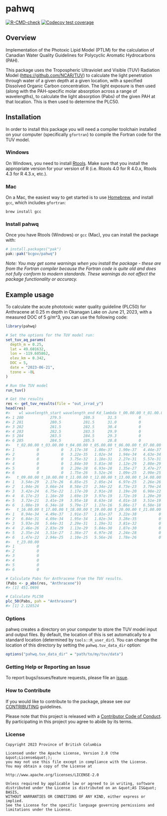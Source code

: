 
<!--
Copyright 2023 Province of British Columbia
&#10;Licensed under the Apache License, Version 2.0 (the "License");
you may not use this file except in compliance with the License.
You may obtain a copy of the License at
&#10;http://www.apache.org/licenses/LICENSE-2.0
&#10;Unless required by applicable law or agreed to in writing, software distributed under the License is distributed on an "AS IS" BASIS,
WITHOUT WARRANTIES OR CONDITIONS OF ANY KIND, either express or implied.
See the License for the specific language governing permissions and limitations under the License.
-->
<!-- README.md is generated from README.Rmd. Please edit that file -->

# pahwq

<!-- badges: start -->

[![R-CMD-check](https://github.com/bcgov/pahwq/actions/workflows/R-CMD-check.yaml/badge.svg)](https://github.com/bcgov/pahwq/actions/workflows/R-CMD-check.yaml)
[![Codecov test
coverage](https://codecov.io/gh/bcgov/pahwq/branch/main/graph/badge.svg)](https://app.codecov.io/gh/bcgov/pahwq?branch=main)
<!-- badges: end -->

## Overview

Implementation of the Photoxic Lipid Model (PTLM) for the calculation of
Canadian Water Quality Guidelines for Polycyclic Aromatic Hydrocarbons
(PAH).

This package uses the Tropospheric Ultraviolet and Visible (TUV)
Radiation Model (<https://github.com/NCAR/TUV>) to calculate the light
penetration through water of a given depth at a given location, with a
specified Dissolved Organic Carbon concentration. The light exposure is
then used (along with the PAH-specific molar absorption across a range
of wavelengths), to calculate the light absorption (Pabs) of the given
PAH at that location. This is then used to determine the PLC50.

## Installation

In order to install this package you will need a compiler toolchain
installed on your computer (specifically `gfortran`) to compile the
Fortran code for the TUV model.

### Windows

On Windows, you need to install
[Rtools](https://cran.r-project.org/bin/windows/Rtools/). Make sure that
you install the appropriate version for your version of R (i.e. Rtools
4.0 for R 4.0.x, Rtools 4.3 for R 4.3.x, etc.).

### Mac

On a Mac, the easiest way to get started is to use
[Homebrew](https://brew.sh/), and install `gcc`, which includes
`gfortran`:

    brew install gcc

### Install pahwq

Once you have Rtools (Windows) or `gcc` (Mac), you can install the
package with:

``` r
# install.packages("pak")
pak::pak("bcgov/pahwq")
```

*Note: You may get some warnings when you install the package - these
are from the Fortran compiler because the Fortran code is quite old and
does not fully conform to modern standards. These warnings do not affect
the package functionality or accuracy.*

## Example usage

To calculate the acute phototoxic water quality guideline (PLC50) for
Anthracene at 0.25 m depth in Okanagan Lake on June 21, 2023, with a
measured DOC of 5 g/m^3, you can use the following code:

``` r
library(pahwq)

# Set the options for the TUV model run:
set_tuv_aq_params(
  depth_m = 0.25,
  lat = 49.601632,
  lon = -119.605862,
  elev_km = 0.342,
  DOC = 5,
  date = "2023-06-21",
  tzone = -8L
)

# Run the TUV model
run_tuv()

# Get the results
res <- get_tuv_results(file = "out_irrad_y")
head(res)
#>    wl wavelength_start wavelength_end Kd_lambda t_00.00.00 t_01.00.00
#> 1 280            279.5          280.5      31.5          0          0
#> 2 281            280.5          281.5      31.0          0          0
#> 3 282            281.5          282.5      30.4          0          0
#> 4 283            282.5          283.5      29.9          0          0
#> 5 284            283.5          284.5      29.3          0          0
#> 6 285            284.5          285.5      28.8          0          0
#>   t_02.00.00 t_03.00.00 t_04.00.00 t_05.00.00 t_06.00.00 t_07.00.00 t_08.00.00
#> 1          0          0   3.17e-38   1.00e-37   1.90e-37   4.44e-37   7.97e-34
#> 2          0          0   3.22e-35   1.02e-34   1.94e-34   4.63e-34   6.16e-31
#> 3          0          0   3.75e-32   1.18e-31   2.27e-31   5.57e-31   5.40e-28
#> 4          0          0   1.84e-30   5.81e-30   1.12e-29   2.80e-29   2.26e-26
#> 5          0          0   2.20e-28   6.93e-28   1.35e-27   3.47e-27   2.17e-24
#> 6          0          0   1.75e-26   5.52e-26   1.09e-25   2.90e-25   1.37e-22
#>   t_09.00.00 t_10.00.00 t_11.00.00 t_12.00.00 t_13.00.00 t_14.00.00 t_15.00.00
#> 1   3.54e-29   2.17e-26   6.85e-25   2.05e-24   6.97e-25   2.26e-26   3.79e-29
#> 2   1.04e-26   3.66e-24   8.58e-23   2.34e-22   8.73e-23   3.79e-24   1.11e-26
#> 3   3.42e-24   6.75e-22   1.17e-20   2.91e-20   1.19e-20   6.98e-22   3.62e-24
#> 4   8.17e-23   1.16e-20   1.69e-19   3.97e-19   1.72e-19   1.20e-20   8.62e-23
#> 5   3.72e-21   3.41e-19   3.95e-18   8.63e-18   4.01e-18   3.51e-19   3.90e-21
#> 6   1.08e-19   6.34e-18   5.79e-17   1.17e-16   5.86e-17   6.50e-18   1.13e-19
#>   t_16.00.00 t_17.00.00 t_18.00.00 t_19.00.00 t_20.00.00 t_21.00.00 t_22.00.00
#> 1   8.94e-34   4.49e-37   1.91e-37   1.01e-37   3.22e-38          0          0
#> 2   6.84e-31   4.69e-34   1.95e-34   1.02e-34   3.28e-35          0          0
#> 3   5.93e-28   5.64e-31   2.29e-31   1.19e-31   3.81e-32          0          0
#> 4   2.46e-26   2.83e-29   1.13e-29   5.84e-30   1.87e-30          0          0
#> 5   2.35e-24   3.51e-27   1.36e-27   6.97e-28   2.24e-28          0          0
#> 6   1.47e-22   2.94e-25   1.10e-25   5.56e-26   1.78e-26          0          0
#>   t_23.00.00
#> 1          0
#> 2          0
#> 3          0
#> 4          0
#> 5          0
#> 6          0

# Calculate Pabs for Anthracene from the TUV results.
(Pabs <- p_abs(res, "Anthracene"))
#> [1] 451.0696

# Calculate PLC50
plc_50(Pabs, pah = "Anthracene")
#> [1] 2.128524
```

### Options

pahwq creates a directory on your computer to store the TUV model input
and output files. By default, the location of this is set automatically
to a standard location (determined by `tools::R_user_dir`). You can
change the location of this directory by setting the
`pahwq.tuv_data_dir` option:

``` r
options("pahwq.tuv_data_dir" = "path/to/my/tuv/data")
```

### Getting Help or Reporting an Issue

To report bugs/issues/feature requests, please file an
[issue](https://github.com/bcgov/pahwq/issues/).

### How to Contribute

If you would like to contribute to the package, please see our
[CONTRIBUTING](CONTRIBUTING.md) guidelines.

Please note that this project is released with a [Contributor Code of
Conduct](CODE_OF_CONDUCT.md). By participating in this project you agree
to abide by its terms.

### License

    Copyright 2023 Province of British Columbia

    Licensed under the Apache License, Version 2.0 (the &quot;License&quot;);
    you may not use this file except in compliance with the License.
    You may obtain a copy of the License at

    http://www.apache.org/licenses/LICENSE-2.0

    Unless required by applicable law or agreed to in writing, software distributed under the License is distributed on an &quot;AS IS&quot; BASIS,
    WITHOUT WARRANTIES OR CONDITIONS OF ANY KIND, either express or implied.
    See the License for the specific language governing permissions and limitations under the License.
